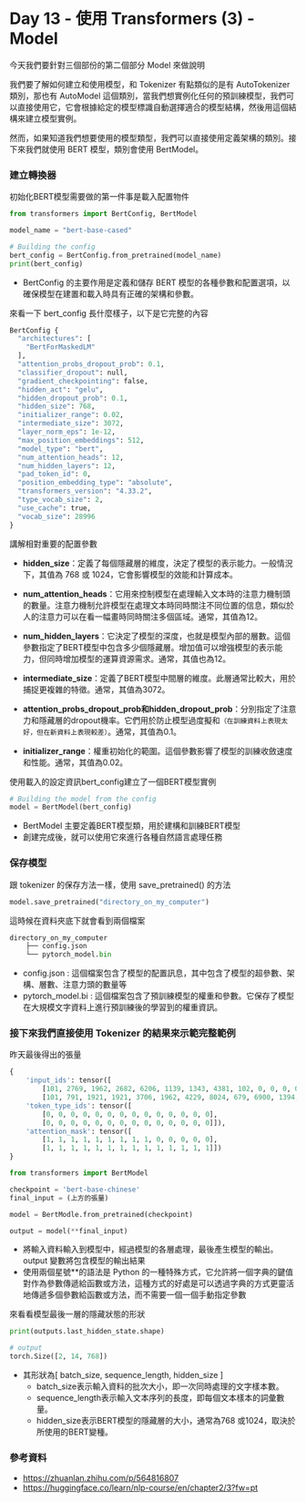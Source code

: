 # Day 13 - 使用 Transformers (3) - Model

今天我們要針對三個部份的第二個部分 Model 來做說明



我們要了解如何建立和使用模型，和 Tokenizer 有點類似的是有 AutoTokenizer 類別，那也有 AutoModel 這個類別，當我們想實例化任何的預訓練模型，我們可以直接使用它，它會根據給定的模型標識自動選擇適合的模型結構，然後用這個結構來建立模型實例。

然而，如果知道我們想要使用的模型類型，我們可以直接使用定義架構的類別。接下來我們就使用 BERT 模型，類別會使用 BertModel。

### 建立轉換器
初始化BERT模型需要做的第一件事是載入配置物件
```python
from transformers import BertConfig, BertModel

model_name = "bert-base-cased"

# Building the config
bert_config = BertConfig.from_pretrained(model_name)
print(bert_config)
```
- BertConfig 的主要作用是定義和儲存 BERT 模型的各種參數和配置選項，以確保模型在建置和載入時具有正確的架構和參數。

來看一下 bert_config 長什麼樣子，以下是它完整的內容
```python
BertConfig {
  "architectures": [
    "BertForMaskedLM"
  ],
  "attention_probs_dropout_prob": 0.1,
  "classifier_dropout": null,
  "gradient_checkpointing": false,
  "hidden_act": "gelu",
  "hidden_dropout_prob": 0.1,
  "hidden_size": 768,
  "initializer_range": 0.02,
  "intermediate_size": 3072,
  "layer_norm_eps": 1e-12,
  "max_position_embeddings": 512,
  "model_type": "bert",
  "num_attention_heads": 12,
  "num_hidden_layers": 12,
  "pad_token_id": 0,
  "position_embedding_type": "absolute",
  "transformers_version": "4.33.2",
  "type_vocab_size": 2,
  "use_cache": true,
  "vocab_size": 28996
}
```
講解相對重要的配置參數
- **hidden_size**：定義了每個隱藏層的維度，決定了模型的表示能力。一般情況下，其值為 768 或 1024，它會影響模型的效能和計算成本。


- **num_attention_heads**：它用來控制模型在處理輸入文本時的注意力機制頭的數量。注意力機制允許模型在處理文本時同時關注不同位置的信息，類似於人的注意力可以在看一幅畫時同時關注多個區域。通常，其值為12。


- **num_hidden_layers**：它決定了模型的深度，也就是模型內部的層數。這個參數指定了BERT模型中包含多少個隱藏層。增加值可以增強模型的表示能力，但同時增加模型的運算資源需求。通常，其值也為12。


- **intermediate_size**：定義了BERT模型中間層的維度。此層通常比較大，用於捕捉更複雜的特徵。通常，其值為3072。


- **attention_probs_dropout_prob和hidden_dropout_prob**：分別指定了注意力和隱藏層的dropout機率。它們用於防止模型過度擬和`（在訓練資料上表現太好，但在新資料上表現較差）`。通常，其值為0.1。


- **initializer_range**：權重初始化的範圍。這個參數影響了模型的訓練收斂速度和性能。通常，其值為0.02。

使用載入的設定資訊bert_config建立了一個BERT模型實例
```python
# Building the model from the config
model = BertModel(bert_config)
```
- BertModel 主要定義BERT模型類，用於建構和訓練BERT模型
- 創建完成後，就可以使用它來進行各種自然語言處理任務

### 保存模型

跟 tokenizer 的保存方法一樣，使用 save_pretrained() 的方法
```python
model.save_pretrained("directory_on_my_computer")
```
這時候在資料夾底下就會看到兩個檔案
```python
directory_on_my_computer
    ├── config.json
    └── pytorch_model.bin
```
- config.json : 這個檔案包含了模型的配置訊息，其中包含了模型的超參數、架構、層數、注意力頭的數量等
- pytorch_model.bi : 這個檔案包含了預訓練模型的權重和參數。它保存了模型在大規模文字資料上進行預訓練後的學習到的權重資訊。

### 接下來我們直接使用 Tokenizer 的結果來示範完整範例

昨天最後得出的張量
```python
{
    'input_ids': tensor([
        [101, 2769, 1962, 2682, 6206, 1139, 1343, 4381, 102, 0, 0, 0, 0, 0],
        [101, 791, 1921, 1921, 3706, 1962, 4229, 8024, 679, 6900, 1394, 1139, 7271, 102]]), 
    'token_type_ids': tensor([
        [0, 0, 0, 0, 0, 0, 0, 0, 0, 0, 0, 0, 0, 0],
        [0, 0, 0, 0, 0, 0, 0, 0, 0, 0, 0, 0, 0, 0]]),
    'attention_mask': tensor([
        [1, 1, 1, 1, 1, 1, 1, 1, 1, 0, 0, 0, 0, 0],
        [1, 1, 1, 1, 1, 1, 1, 1, 1, 1, 1, 1, 1, 1]])
}
```

```python
from transformers import BertModel

checkpoint = 'bert-base-chinese'
final_input = (上方的張量)

model = BertModle.from_pretrained(checkpoint)

output = model(**final_input)
```
- 將輸入資料輸入到模型中，經過模型的各層處理，最後產生模型的輸出。output 變數將包含模型的輸出結果
- 使用兩個星號**的語法是 Python 的一種特殊方式，它允許將一個字典的鍵值對作為參數傳遞給函數或方法，這種方式的好處是可以透過字典的方式更靈活地傳遞多個參數給函數或方法，而不需要一個一個手動指定參數

來看看模型最後一層的隱藏狀態的形狀
```python
print(outputs.last_hidden_state.shape)

# output
torch.Size([2, 14, 768])
```
- 其形狀為[ batch_size, sequence_length, hidden_size ]
    - batch_size表示輸入資料的批次大小，即一次同時處理的文字樣本數。
    - sequence_length表示輸入文本序列的長度，即每個文本樣本的詞彙數量。
    - hidden_size表示BERT模型的隱藏層的大小，通常為768 或1024，取決於所使用的BERT變種。

### 參考資料
- <https://zhuanlan.zhihu.com/p/564816807>
- <https://huggingface.co/learn/nlp-course/en/chapter2/3?fw=pt>